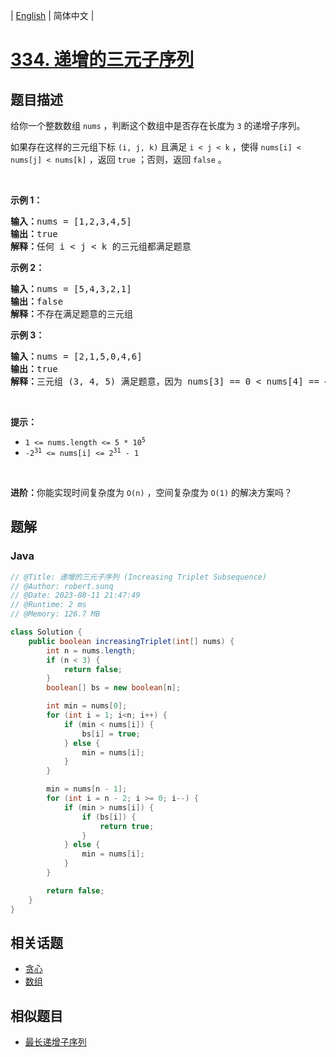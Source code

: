 
| [English](README_EN.md) | 简体中文 |

# [334. 递增的三元子序列](https://leetcode.cn//problems/increasing-triplet-subsequence/)

## 题目描述

<p>给你一个整数数组&nbsp;<code>nums</code> ，判断这个数组中是否存在长度为 <code>3</code> 的递增子序列。</p>

<p>如果存在这样的三元组下标 <code>(i, j, k)</code>&nbsp;且满足 <code>i &lt; j &lt; k</code> ，使得&nbsp;<code>nums[i] &lt; nums[j] &lt; nums[k]</code> ，返回 <code>true</code> ；否则，返回 <code>false</code> 。</p>

<p>&nbsp;</p>

<p><strong>示例 1：</strong></p>

<pre>
<strong>输入：</strong>nums = [1,2,3,4,5]
<strong>输出：</strong>true
<strong>解释：</strong>任何 i &lt; j &lt; k 的三元组都满足题意
</pre>

<p><strong>示例 2：</strong></p>

<pre>
<strong>输入：</strong>nums = [5,4,3,2,1]
<strong>输出：</strong>false
<strong>解释：</strong>不存在满足题意的三元组</pre>

<p><strong>示例 3：</strong></p>

<pre>
<strong>输入：</strong>nums = [2,1,5,0,4,6]
<strong>输出：</strong>true
<strong>解释：</strong>三元组 (3, 4, 5) 满足题意，因为 nums[3] == 0 &lt; nums[4] == 4 &lt; nums[5] == 6
</pre>

<p>&nbsp;</p>

<p><strong>提示：</strong></p>

<ul>
	<li><code>1 &lt;= nums.length &lt;= 5 * 10<sup>5</sup></code></li>
	<li><code>-2<sup>31</sup> &lt;= nums[i] &lt;= 2<sup>31</sup> - 1</code></li>
</ul>

<p>&nbsp;</p>

<p><strong>进阶：</strong>你能实现时间复杂度为 <code>O(n)</code> ，空间复杂度为 <code>O(1)</code> 的解决方案吗？</p>


## 题解


### Java

```Java
// @Title: 递增的三元子序列 (Increasing Triplet Subsequence)
// @Author: robert.sunq
// @Date: 2023-08-11 21:47:49
// @Runtime: 2 ms
// @Memory: 126.7 MB

class Solution {
    public boolean increasingTriplet(int[] nums) {
        int n = nums.length;
        if (n < 3) {
            return false;
        }
        boolean[] bs = new boolean[n];

        int min = nums[0];
        for (int i = 1; i<n; i++) {
            if (min < nums[i]) {
                bs[i] = true;
            } else {
                min = nums[i];
            }
        }

        min = nums[n - 1];
        for (int i = n - 2; i >= 0; i--) {
            if (min > nums[i]) {
                if (bs[i]) {
                    return true;
                }
            } else {
                min = nums[i];
            }
        }

        return false;
    }
}
```



## 相关话题

- [贪心](https://leetcode.cn//tag/greedy)
- [数组](https://leetcode.cn//tag/array)

## 相似题目


- [最长递增子序列](../longest-increasing-subsequence/README.md)
